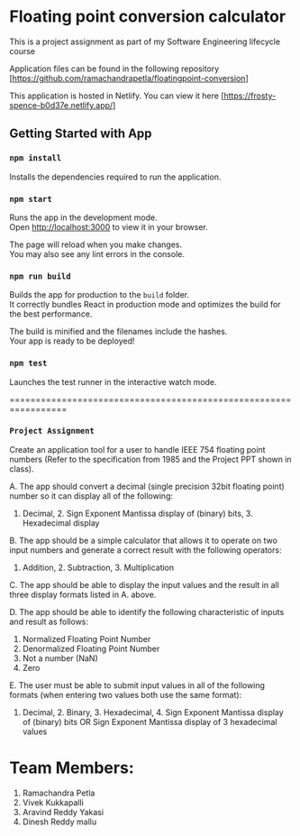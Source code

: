 # Floating point conversion calculator

This is a project assignment as part of my Software Engineering lifecycle course

Application files can be found in the following repository [https://github.com/ramachandrapetla/floatingpoint-conversion]

This application is hosted in Netlify. You can view it here [https://frosty-spence-b0d37e.netlify.app/]

## Getting Started with App

### `npm install`

Installs the dependencies required to run the application.

### `npm start`

Runs the app in the development mode.\
Open [http://localhost:3000](http://localhost:3000) to view it in your browser.

The page will reload when you make changes.\
You may also see any lint errors in the console.

### `npm run build`

Builds the app for production to the `build` folder.\
It correctly bundles React in production mode and optimizes the build for the best performance.

The build is minified and the filenames include the hashes.\
Your app is ready to be deployed!

### `npm test`

Launches the test runner in the interactive watch mode.

=================================================================

### `Project Assignment`

Create an application tool for a user to handle IEEE 754 floating point numbers (Refer to the specification from 1985 and the Project PPT shown in class).

A. The app should convert a decimal (single precision 32bit floating point) number so it can display all of the following:
1. Decimal, 2. Sign Exponent Mantissa display of (binary) bits, 3. Hexadecimal display

B. The app should be a simple calculator that allows it to operate on two input numbers and generate a correct result with the following operators:
1. Addition, 2. Subtraction, 3. Multiplication

C. The app should be able to display the input values and the result in all three display formats listed in A. above.

D. The app should be able to identify the following characteristic of inputs and result as follows:
1. Normalized Floating Point Number
2. Denormalized Floating Point Number
3. Not a number (NaN)
4. Zero

E. The user must be able to submit input values in all of the following formats (when entering two values both use
the same format):
1. Decimal, 2. Binary, 3. Hexadecimal, 4. Sign Exponent Mantissa display of (binary) bits OR Sign Exponent Mantissa
   display of 3 hexadecimal values



Team Members:
=============
1. Ramachandra Petla
2. Vivek Kukkapalli
3. Aravind Reddy Yakasi
4. Dinesh Reddy mallu

